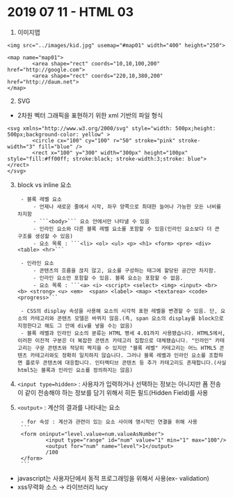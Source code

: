# 2019 07 11 - HTML 03

1. 이미지맵

```
<img src="../images/kid.jpg" usemap="#map01" width="400" height="250">

<map name="map01">
        <area shape="rect" coords="10,10,100,200" href="http://google.com">
        <area shape="rect" coords="220,10,380,200" href="http://daum.net">
</map>
```

2. SVG
- 2차원 벡터 그래픽을 표현하기 위한 xml 기반의 파일 형식
```
<svg xmlns="http://www.w3.org/2000/svg" style="width: 500px;height: 500px;background-color: yellow" >
        <circle cx="100" cy="100" r="50" stroke="pink" stroke-width="3" fill="blue" />
        <rect x="100" y="300" width="300px" height="100px" style="fill:#ff00ff; stroke:black; stroke-width:3;stroke: blue"></rect>
</svg>
```
3. block vs inline 요소

        - 블록 레벨 요소
            - 언제나 새로운 줄에서 시작, 좌우 양쪽으로 최대한 늘어나 가능한 모든 너비를 차지함
            - ```<body>``` 요소 안에서만 나타낼 수 있음
            - 인라인 요소와 다른 블록 레벨 요소를 포함할 수 있음(인라인 요소보다 더 큰 구조를 생성할 수 있음)
            - 요소 목록 : ```<li> <ol> <ul> <p> <h1> <form> <pre> <div> <table> <hr>```

        - 인라인 요소
            - 콘텐츠의 흐름을 끊지 않고, 요소를 구성하는 태그에 할당된 공간만 차지함.
            - 인라인 요소만 포함할 수 있음. 블록 요소는 포함할 수 없음.
            - 요소 목록 : ```<a> <i> <script> <select> <img> <input> <br> <b> <strong> <u> <em>  <span> <label> <map> <textarea> <code> <progress>```

        - CSS의 display 속성을 사용해 요소의 시각적 표현 레벨을 변경할 수 있음. 단, 요소의 카테고리와 콘텐츠 모델은 바뀌지 않음.(즉, span 요소의 display를 block으로 지정한다고 해도 그 안에 div를 넣을 수는 없음)
        - 블록 레벨과 인라인 요소의 분류는 HTML 명세 4.01까지 사용됐습니다. HTML5에서, 이러한 이진적 구분은 더 복잡한 콘텐츠 카테고리 집합으로 대체됐습니다. "인라인" 카테고리는 구문 콘텐츠와 적당히 짝지을 수 있지만 "블록 레벨" 카테고리는 어느 HTML5 콘텐츠 카테고리와도 정확히 일치하지 않습니다. 그러나 블록 레벨과 인라인 요소를 조합하면 플로우 콘텐츠에 대응합니다. 인터랙티브 콘텐츠 등 추가 카테고리도 존재합니다.(사실 html5는 블록과 인라인 요소를 정의하지는 않음)

5. ```<input type=hidden>``` : 사용자가 입력하거나 선택하는 정보는 아니지만 폼 전송이 같이 전송해야 하는 정보를 담기 위해서 히든 필드(Hidden Field)를 사용

6. ```<output>``` : 계산의 결과를 나타내는 요소

        - for 속성 : 계산과 관련이 있는 요소 사이에 명시적인 연결을 위해 사용
        ```
        <form oninput="level.value=num.valueAsNumber">
                <input type="range" id="num" value="1" min="1" max="100"/>
                <output for="num" name="level">1</output>
                /100
        </form>
        ```

- javascript는 사용자단에서 동적 프로그래밍을 위해서 사용(ex- validation)
- xss무력화 소스 → 라이브러리 lucy

